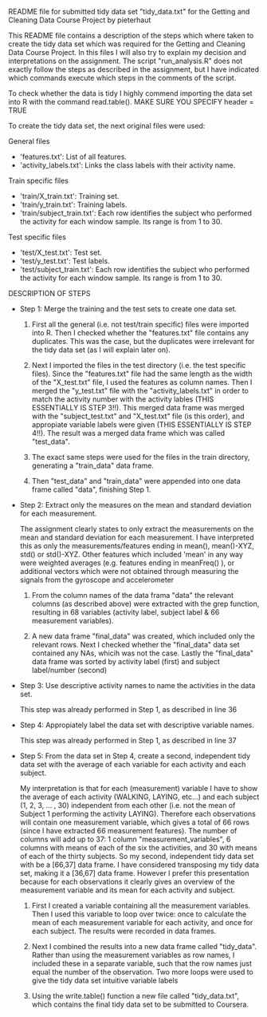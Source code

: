 README file for submitted tidy data set "tidy_data.txt" for the Getting and Cleaning Data Course Project
by pieterhaut

This README file contains a description of the steps which where taken to create the tidy data set which was required for the Getting and Cleaning Data Course Project.
In this files I will also try to explain my decision and interpretations on the assignment.
The script "run_analysis.R" does not exactly follow the steps as described in the assignment, but I have indicated which commands execute which steps in the comments of the script.

To check whether the data is tidy I highly commend importing the data set into R with the command read.table(). MAKE SURE YOU SPECIFY header = TRUE


To create the tidy data set, the next original files were used:

General files
- 'features.txt': List of all features.
- 'activity_labels.txt': Links the class labels with their activity name.

Train specific files
- 'train/X_train.txt': Training set.
- 'train/y_train.txt': Training labels.
- 'train/subject_train.txt': Each row identifies the subject who performed the activity for each window sample. Its range is from 1 to 30. 

Test specific files
- 'test/X_test.txt': Test set.
- 'test/y_test.txt': Test labels.
- 'test/subject_train.txt': Each row identifies the subject who performed the activity for each window sample. Its range is from 1 to 30. 



DESCRIPTION OF STEPS

- Step 1: Merge the training and the test sets to create one data set.

	1) 	First all the general (i.e. not test/train specific) files were imported into R. 
		Then I checked whether the "features.txt" file contains any duplicates.
		This was the case, but the duplicates were irrelevant for the tidy data set (as I will explain later on).
		
	2)	Next I imported the files in the test directory (i.e. the test specific files).
		Since the "features.txt" file had the same length as the width of the "X_test.txt" file, I used the features as column names.
		Then I merged the "y_test.txt" file with the "activity_labels.txt" in order to match the activity number with the activity lables (THIS ESSENTIALLY IS STEP 3!!).
		This merged data frame was merged with the "subject_test.txt" and "X_test.txt" file (is this order), and appropiate variable labels were given (THIS ESSENTIALLY IS STEP 4!!).
		The result was a merged data frame which was called "test_data".
			
	3)	The exact same steps were used for the files in the train directory, generating a "train_data" data frame.
		
	4)	Then "test_data" and "train_data" were appended into one data frame called "data", finishing Step 1.
	
	
- Step 2: Extract only the measures on the mean and standard deviation for each measurement.

	The assignment clearly states to only extract the measurements on the mean and standard deviation for each measurement.
	I have interpreted this as only the measurements/features ending in mean(), mean()-XYZ, std() or std()-XYZ.
	Other features which included 'mean' in any way were weighted averages (e.g. features ending in meanFreq() ), or additional vectors which were not obtained through measuring the signals from the gyroscope and accelerometer

	1)	From the column names of the data frama "data" the relevant columns (as described above) were extracted with the grep function, resulting in 68 variables (activity label, subject label & 66 measurement variables).

	2) 	A new data frame "final_data" was created, which included only the relevant rows.
		Next I checked whether the "final_data" data set contained any NAs, whicih was not the case.
		Lastly the "final_data" data frame was sorted by activity label (first) and subject label/number (second)
	

- Step 3: Use descriptive activity names to name the activities in the data set.

	This step was already performed in Step 1, as described in line 36


- Step 4: Appropiately label the data set with descriptive variable names.

	This step was already performed in Step 1, as described in line 37


- Step 5: From the data set in Step 4, create a second, independent tidy data set with the average of each variable for each activity and each subject.

	My interpretation is that for each (measurement) variable I have to show the average of each activity (WALKING, LAYING, etc...) and each subject (1, 2, 3, ... , 30) independent from each other (i.e. not the mean of Subject 1 performing the activity LAYING).
	Therefore each observations will contain one measurement variable, which gives a total of 66 rows (since I have extracted 66 measurement features).
	The number of columns will add up to 37: 1 column "measurement_variables", 6 columns with means of each of the six the activities, and 30 with means of each of the thirty subjects.
	So my second, independent tidy data set with be a [66,37] data frame.
	I have considered transposing my tidy data set, making it a [36,67] data frame. However I prefer this presentation because for each observations it clearly gives an overview of the measurement variable and its mean for each activity and subject.
	
	1)	First I created a variable containing all the measurement variables.
		Then I used this variable to loop over twice: once to calculate the mean of each measurement variable for each activity, and once for each subject.
		The results were recorded in data frames.
		
	2) 	Next I combined the results into a new data frame called "tidy_data".
		Rather than using the measurement variables as row names, I included these in a separate variable, such that the row names just equal the number of the observation.
		Two more loops were used to give the tidy data set intuitive variable labels
		
	3) 	Using the write.table() function a new file called "tidy_data.txt", which contains the final tidy data set to be submitted to Coursera.
		
